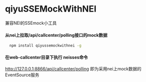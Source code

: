 # qiyuSSEMockWithNEI
兼容NEI的SSEmock小工具

#### 从nei上拉取/api/callcenter/polling接口的mock数据

```bash
  npm install qiyussemockwithnei -g
```

#### 在web-callcenter目录下执行 neisses命令

http://127.0.0.1:8866/api/callcenter/polling 即为采用nei上mock数据的EventSource服务
